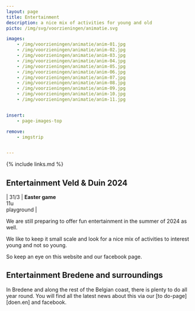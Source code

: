 ```yaml
---
layout: page
title: Entertainment
description: a nice mix of activities for young and old
picto: /img/svg/voorzieningen/animatie.svg

images:
    - /img/voorzieningen/animatie/anim-01.jpg
    - /img/voorzieningen/animatie/anim-02.jpg
    - /img/voorzieningen/animatie/anim-03.jpg
    - /img/voorzieningen/animatie/anim-04.jpg
    - /img/voorzieningen/animatie/anim-05.jpg
    - /img/voorzieningen/animatie/anim-06.jpg
    - /img/voorzieningen/animatie/anim-07.jpg
    - /img/voorzieningen/animatie/anim-08.jpg
    - /img/voorzieningen/animatie/anim-09.jpg
    - /img/voorzieningen/animatie/anim-10.jpg
    - /img/voorzieningen/animatie/anim-11.jpg


insert:
    - page-images-top

remove:
    - imgstrip


---
```

{% include links.md %}

## Entertainment Veld & Duin 2024


| 31/3  | **Easter game**<br>11u <br>playground  |

We are still preparing to offer fun entertainment in the summer of 2024 as well.

We like to keep it small scale and look for a nice mix of activities to interest young and not so young.

So keep an eye on this website and our facebook page.


<!-- behouden voor volgende jaren
We are still preparing to offer fun entertainment in the summer of 2023 as well.

We like to keep it small-scale and look for a nice mix of activities to interest young and not so young.

So keep an eye on this website and our facebook page.
-->


## Entertainment Bredene and surroundings

In Bredene and along the rest of the Belgian coast, there is plenty to do all year round.
You will find all the latest news about this via our [to do-page][doen.en] and facebook.
